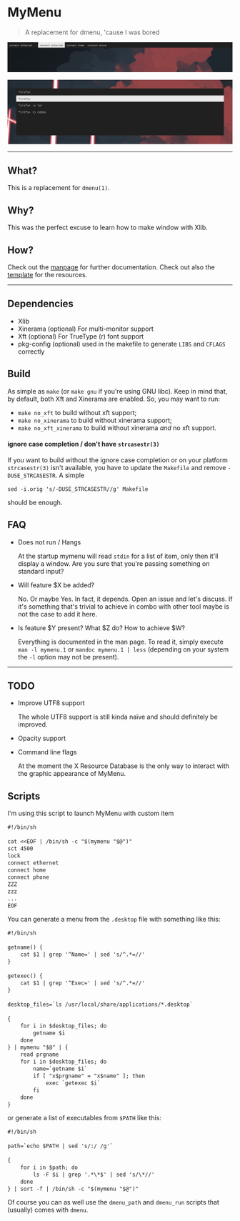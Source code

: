 # MyMenu

> A replacement for dmenu, 'cause I was bored

![MyMenu works!](screen.png)

![MyMenu alternate layout](screen-alt.png)

---

## What?

This is a replacement for `dmenu(1)`.

## Why?

This was the perfect excuse to learn how to make window with Xlib.

## How?

Check out the [manpage](mymenu.1) for further documentation. Check out
also the [template](Xexample) for the resources.

---

## Dependencies

 - Xlib
 - Xinerama (optional)
   For multi-monitor support
 - Xft (optional)
   For TrueType (r) font support
 - pkg-config (optional)
   used in the makefile to generate `LIBS` and `CFLAGS` correctly

## Build

As simple as `make` (or `make gnu` if you're using GNU libc). Keep in
mind that, by default, both Xft and Xinerama are enabled. So, you may
want to run:

  - `make no_xft` to build without xft support;
  - `make no_xinerama` to build without xinerama support;
  - `make no_xft_xinerama` to build without xinerama *and* no xft support.

#### ignore case completion / don't have `strcasestr(3)`

If you want to build without the ignore case completion or on your
platform `strcasestr(3)` isn't available, you have to update the
`Makefile` and remove `-DUSE_STRCASESTR`. A simple
``` shell
sed -i.orig 's/-DUSE_STRCASESTR//g' Makefile
```
should be enough.


## FAQ

 - Does not run / Hangs

   At the startup mymenu will read `stdin` for a list of item, only
   then it'll display a window. Are you sure that you're passing
   something on standard input?

 - Will feature $X be added?

   No. Or maybe Yes. In fact, it depends. Open an issue and let's
   discuss. If it's something that's trivial to achieve in combo with
   other tool maybe is not the case to add it here.

 - Is feature $Y present? What $Z do? How to achieve $W?

   Everything is documented in the man page. To read it, simply execute
   `man -l mymenu.1` or `mandoc mymenu.1 | less` (depending on your
   system the `-l` option may not be present).

---

## TODO

 - Improve UTF8 support
 
   The whole UTF8 support is still kinda naïve and should definitely
   be improved.

 - Opacity support

 - Command line flags

   At the moment the X Resource Database is the only way to interact
   with the graphic appearance of MyMenu.

## Scripts

I'm using this script to launch MyMenu with custom item

``` shell
#!/bin/sh

cat <<EOF | /bin/sh -c "$(mymenu "$@")"
sct 4500
lock
connect ethernet
connect home
connect phone
ZZZ
zzz
...
EOF
```

You can generate a menu from the `.desktop` file with something like
this:

``` shell
#!/bin/sh

getname() {
    cat $1 | grep '^Name=' | sed 's/^.*=//'
}

getexec() {
    cat $1 | grep '^Exec=' | sed 's/^.*=//'
}

desktop_files=`ls /usr/local/share/applications/*.desktop`

{
    for i in $desktop_files; do
        getname $i
    done
} | mymenu "$@" | {
    read prgname
    for i in $desktop_files; do
        name=`getname $i`
        if [ "x$prgname" = "x$name" ]; then
            exec `getexec $i`
        fi
    done
}
```

or generate a list of executables from `$PATH` like this:

``` shell
#!/bin/sh

path=`echo $PATH | sed 's/:/ /g'`

{
    for i in $path; do
        ls -F $i | grep '.*\*$' | sed 's/\*//'
    done
} | sort -f | /bin/sh -c "$(mymenu "$@")"
```

Of course you can as well use the `dmenu_path` and `dmenu_run` scripts
that (usually) comes with `dmenu`.

